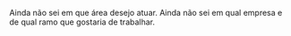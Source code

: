Ainda não sei em que área desejo atuar.
Ainda não sei em qual empresa e de qual ramo que gostaria de trabalhar.

